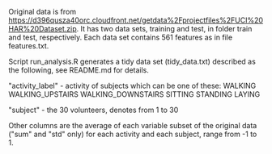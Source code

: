 Original data is from https://d396qusza40orc.cloudfront.net/getdata%2Fprojectfiles%2FUCI%20HAR%20Dataset.zip. It has two data sets, training and test, in folder train and test, respectively. Each data set contains 561 features as in file features.txt.

Script run_analysis.R generates a tidy data set (tidy_data.txt) described as the following, see README.md for details.

"activity_label" - activity of subjects which can be one of these:
    WALKING
    WALKING_UPSTAIRS
    WALKING_DOWNSTAIRS
    SITTING
    STANDING
    LAYING

"subject" - the 30 volunteers, denotes from 1 to 30

Other columns are the average of each variable subset of the original data ("sum" and "std" only) for each activity and each subject, range from -1 to 1.